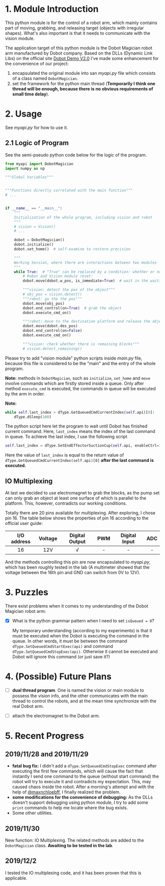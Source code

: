 # 1. Module Introduction

This python module is for the control of a robot arm, which mainly contains part of moving, grabbing, and releasing target (objects with irregular shapes). What's also important is that it needs to communicate with the vision module.

The application target of this python module is the Dobot Magician robot arm manufactured by Dobot company. Based on the DLLs (Dynamic Link Libs) on the official site [Dobot Demo V2.0](https://cn.dobot.cc/downloadcenter/dobot-magician.html?sub_cat=72#sub-download) I've made some enhancement for the convenience of our project:

1. encapsulated the original module into san *myapi.py* file which consists of a class named `DobotMagician`.
2. set the framework for the python main thread (**Temporarily I think one thread will be enough, because there is no obvious requirements of small time delay**).



# 2. Usage

See *myapi.py* for how to use it.

## 2.1 Logic of Program

See the semi-pseudo python code below for the logic of the program.

```python
from myapi import DobotMagician
import numpy as np

"""Global Variables"""


"""Functions directly correlated with the main function"""
# ...


if __name__ == "__main__":
    """
    Initialization of the whole program, including vision and robot
    """
    # vision = Vision()
    # ...

    dobot = DobotMagician()
    dobot.initialize()
    dobot.set_home()  # self-examine to restore precision

    """
    Working Session, where there are interactions between two modules
    """
    while True:  # "True" can be replaced by a condition: whether or not to continue
        # Robot and Vision module reset:
        dobot.move(dobot.w_pos, is_immediate=True)  # wait in the waiting position

        """vision: detect the pos of the object"""
        # obj_pos = vision.detect()
        """robot: go the the pos"""
        dobot.move(obj_pos)
        dobot.end_control(on=True)  # grab the object
        dobot.execute_cmd_on()

        """robot: move to the destination platform and release the object"""
        dobot.move(dobot.des_pos)
        dobot.end_control(on=False)
        dobot.execute_cmd_on()

        """vision: check whether there is remaining blocks"""
        # vision.detect_remaining()
```



Please try to add "vision module" python scripts inside *main.py* file, because this file is considered to be the "main" and the entry of the whole program.

**Note:** methods in `DobotMagician`, such as `initialize`, `set_home` and `move` involve commands which are firstly stored inside a queue. Only after method `execute_cmd` is executed, the commands in queue will be executed by the arm in order.

**Note:** 

```python
while self.last_index > dType.GetQueuedCmdCurrentIndex(self.api)[0]:
	dType.dSleep(100)
```

The python script here let the program to wait until Dobot has finished current command. Here, `last_index` means the index of the last command in queue. To achieve the last index, I use the following script

```python
self.last_index = dType.SetEndEffectorSuctionCup(self.api, enableCtrl=1, on=on, isQueued=1)[0]
```

Here the value of `last_index` is equal to the return value of `dType.GetQueuedCmdCurrentIndex(self.api)[0]` **after the last command is executed.**

## IO Multiplexing

At last we decided to use electromagnet to grab the blocks, as the pump set can only grab an object at least one surface of which is parallel to the platform.  This, however, contradicts our working conditions.

Totally there are 20 pins available for multiplexing. After exploring, I chose pin 16. The table below shows the properties of pin 16 according to the official user guide:

| I/O address | Voltage | Digital Output | PWM  | Digital Input | ADC  |
| :---------: | :-----: | :------------: | :--: | :-----------: | :--: |
|     16      |   12V   |       √        |  -   |       -       |  -   |

And the methods controlling this pin are now encapsulated to *myapi.py*, which has been roughly tested in the lab (A multimeter showed that the voltage between the 16th pin and GND can switch from 0V to 12V).

# 3. Puzzles

There exist problems when it comes to my understanding of the Dobot Magician robot arm:

- [x] What is the python grammar pattern when I need to set `isQueued = 0`?

  My temporary understanding (according to my experiments) is that it must be executed when the Dobot is executing the command in the queue. In other words, it must be between the command `dType.SetQueuedCmdStartExec(api)` and command `dType.SetQueuedCmdStopExec(api)`. Otherwise it cannot be executed and Dobot will ignore this  command (or just save it?)



# 4. (Possible) Future Plans

- [ ] **dual thread program**. One is named the vision or main module to possess the vision info, and the other communicates with the main thread to control the robots, and at the mean time synchronize with the real Dobot arm.
- [ ] attach the electromagnet to the Dobot arm.



# 5. Recent Progress

## 2019/11/28 and 2019/11/29

- **fatal bug fix:** I didn't add a `dType.SetQueuedCmdStopExec` command after executing the first few commands, which will cause the fact that instantly I send one command to the queue (without start command) the robot will try to execute it and contradicts my expectation. This, may caused chaos inside the robot. After a morning's attempt and with the help of [@maxnchloebff]( https://github.com/maxnchloebff ), I finally realized the problem.
- **some modifications for the convenience of debugging:** As the DLLs doesn't support debugging using python module, I try to add some `print` commands to help me locate where the bug exists.
- Some other utilities.

## 2019/11/30

New function: IO Multiplexing. The related methods are added to the `DobotMagician` class. **Awaiting to be tested in the lab**.

## 2019/12/2

I tested the IO multiplexing code, and it has been proven that this is applicable.